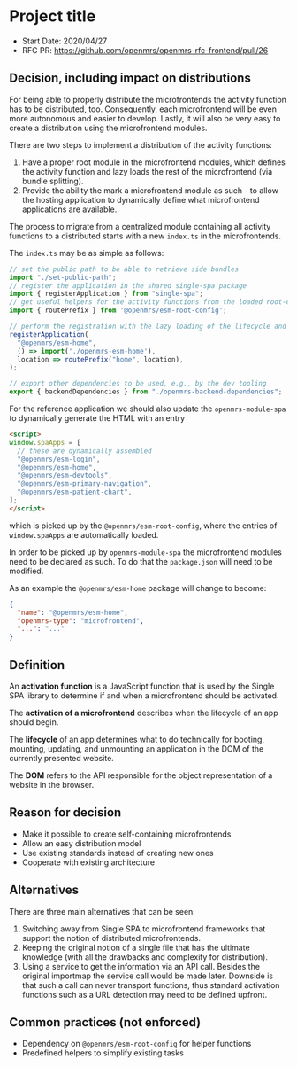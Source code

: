 # Project title
- Start Date: 2020/04/27
- RFC PR: https://github.com/openmrs/openmrs-rfc-frontend/pull/26

## Decision, including impact on distributions
For being able to properly distribute the microfrontends the activity function
has to be distributed, too. Consequently, each microfrontend will be even more
autonomous and easier to develop. Lastly, it will also be very easy to create a
distribution using the microfrontend modules.

There are two steps to implement a distribution of the activity functions:

1. Have a proper root module in the microfrontend modules, which defines the
activity function and lazy loads the rest of the microfrontend (via bundle
splitting).
2. Provide the ability the mark a microfrontend module as such - to allow the
hosting application to dynamically define what microfrontend applications are
available.

The process to migrate from a centralized module containing all activity
functions to a distributed starts with a new `index.ts` in the microfrontends.

The `index.ts` may be as simple as follows:

```js
// set the public path to be able to retrieve side bundles
import "./set-public-path";
// register the application in the shared single-spa package
import { registerApplication } from "single-spa";
// get useful helpers for the activity functions from the loaded root-config
import { routePrefix } from '@openmrs/esm-root-config';

// perform the registration with the lazy loading of the lifecycle and its activity function
registerApplication(
  "@openmrs/esm-home",
  () => import('./openmrs-esm-home'),
  location => routePrefix("home", location),
);

// export other dependencies to be used, e.g., by the dev tooling
export { backendDependencies } from "./openmrs-backend-dependencies";
```

For the reference application we should also update the `openmrs-module-spa` to
dynamically generate the HTML with an entry

```html
<script>
window.spaApps = [
  // these are dynamically assembled
  "@openmrs/esm-login",
  "@openmrs/esm-home",
  "@openmrs/esm-devtools",
  "@openmrs/esm-primary-navigation",
  "@openmrs/esm-patient-chart",
];
</script>
```

which is picked up by the `@openmrs/esm-root-config`, where the entries of
`window.spaApps` are automatically loaded.

In order to be picked up by `openmrs-module-spa` the microfrontend modules need
to be declared as such. To do that the `package.json` will need to be modified.

As an example the `@openmrs/esm-home` package will change to become:

```json
{
  "name": "@openmrs/esm-home",
  "openmrs-type": "microfrontend",
  "...": "..."
}
```

## Definition
An **activation function** is a JavaScript function that is used by the Single
SPA library to determine if and when a microfrontend should be activated.

The **activation of a microfrontend** describes when the lifecycle of an app
should begin.

The **lifecycle** of an app determines what to do technically for booting,
mounting, updating, and unmounting an application in the DOM of the currently
presented website.

The **DOM** refers to the API responsible for the object representation of a
website in the browser.

## Reason for decision
- Make it possible to create self-containing microfrontends
- Allow an easy distribution model
- Use existing standards instead of creating new ones
- Cooperate with existing architecture

## Alternatives
There are three main alternatives that can be seen:

1. Switching away from Single SPA to microfrontend frameworks that support the
notion of distributed microfrontends.
2. Keeping the original notion of a single file that has the ultimate knowledge
(with all the drawbacks and complexity for distribution).
3. Using a service to get the information via an API call. Besides the original
importmap the service call would be made later. Downside is that such a call
can never transport functions, thus standard activation functions such as a URL
detection may need to be defined upfront.

## Common practices (not enforced)
- Dependency on `@openmrs/esm-root-config` for helper functions
- Predefined helpers to simplify existing tasks
